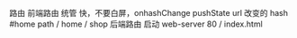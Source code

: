 路由
前端路由 统管 快，不要白屏，onhashChange  pushState  url 改变的 hash #home path / home / shop
后端路由 启动 web-server 80   / index.html